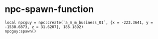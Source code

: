 # npc-spawn-function
```
local npcguy = npc:create(`a_m_m_business_01`, {x = -223.3641, y = -1530.6873, z = 31.6207}, 185.1892)
npcguy:spawn()
```
